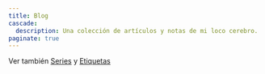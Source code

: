 ```yaml
---
title: Blog
cascade:
  description: Una colección de artículos y notas de mi loco cerebro.
paginate: true
---
```


Ver también [Series](./../series) y [Etiquetas](./../tags)

